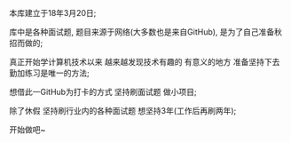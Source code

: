 本库建立于18年3月20日;

库中是各种面试题, 题目来源于网络(大多数也是来自GitHub), 是为了自己准备秋招而做的;

真正开始学计算机技术以来 越来越发现技术有趣的 有意义的地方 准备坚持下去 勤加练习是唯一的方法; 

想借此一GitHub为打卡的方式 坚持刷面试题 做小项目;

除了休假 坚持刷行业内的各种面试题 想坚持3年(工作后再刷两年);

开始做吧~